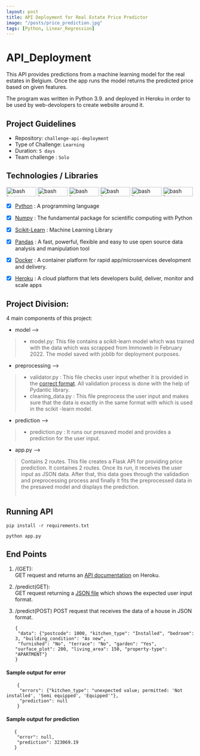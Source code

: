```yaml
---
layout: post
title: API Deployment for Real Estate Price Predictor
image: "/posts/price_prediction.jpg"
tags: [Python, Linear_Regression]
---
```


# API_Deployment
This API provides predictions from a machine learning model for the real estates in Belgium. Once the app runs the model returns the predicted price based on given features. 

The program was written in Python 3.9. and deployed in Heroku in order to be used by web-devolopers to create website around it.

## Project Guidelines

- Repository: `challenge-api-deployment`
- Type of Challenge: `Learning`
- Duration: `5 days`
- Team challenge : `Solo`

## Technologies / Libraries 

<img src="https://img.shields.io/badge/Python-FFD43B?style=for-the-badge&logo=python&logoColor=blue" alt="bash logo" width="80" height="25">    <img src="https://img.shields.io/badge/scikit_learn-F7931E?style=for-the-badge&logo=scikit-learn&logoColor=white" alt="bash logo" width="80" height="25">   <img src="https://img.shields.io/badge/Pandas-2C2D72?style=for-the-badge&logo=pandas&logoColor=white" alt="bash logo" width="80" height="25">   <img src="https://img.shields.io/badge/Numpy-777BB4?style=for-the-badge&logo=numpy&logoColor=white" alt="bash logo" width="80" height="25">   <img src="https://img.shields.io/badge/Docker-2CA5E0?style=for-the-badge&logo=docker&logoColor=white" alt="bash logo" width="80" height="25">   <img src="https://img.shields.io/badge/Flask-000000?style=for-the-badge&logo=flask&logoColor=white" alt="bash logo" width="80" height="25">

- [X]  [Python](https://www.python.org/) : A programming language
- [X]  [Numpy](https://numpy.org/) : The fundamental package for scientific computing with Python
- [X]  [Scikit-Learn](https://scikit-learn.org/stable/index.html) : Machine Learning Library
- [X]  [Pandas](https://pandas.pydata.org/) : A fast, powerful, flexible and easy to use open source data analysis and manipulation tool
- [X]  [Docker](https://www.docker.com/) : A container platform for rapid app/microservices development and delivery.
- [X]  [Heroku](https://www.heroku.com/) : A cloud platform that lets developers build, deliver, monitor and scale apps 


## Project Division:

4 main components of this project:

- model --> 
> - model.py: This file contains a scikit-learn model which was trained with the data which was scrapped from Immoweb in February 2022. The model saved with joblib for deployment purposes.

- preprocessing --> 
> - validator.py : This file checks user input whether it is provided in the [correct format](https://realestate-prediction-dilsad.herokuapp.com/predict). All validation process is done with the help of Pydantic library.<br>
> - cleaning_data.py : This file preprocess the user input and makes sure that the data is exactly in the same format with which is used in the scikit -learn model.

- prediction -->
> - prediction.py : It runs our presaved model and provides a prediction for the user input. 

- app.py -->
> Contains 2 routes. This file creates a Flask API for providing price prediction. It containes 2 routes. Once its run, it receives the user input as JSON data. After that, this data goes through the validadion and preprocessing process and finally it fits the preprocessed data in the presaved model and displays the prediction. <br><br>

## Running API
```
pip install -r requirements.txt
```

```
python app.py
```

 ## End Points 
 
 1. /(GET):<br>
    GET request and returns an [API documentation](https://realestate-prediction-dilsad.herokuapp.com/) on  Heroku.<br>
     
 2. /predict(GET):<br>
    GET request returning a [JSON file](https://realestate-prediction-dilsad.herokuapp.com/predict) which shows the expected user input format.<br>              
 3. /predict(POST)
    POST request that receives the data of a house in JSON format.
        
        {
         "data": {"postcode": 1000, "kitchen_type": "Installed", "bedroom": 3, "building_condition": "As new", 
         "furnished": "No", "terrace": "No", "garden": "Yes", "surface_plot": 200, "living_area": 150, "property-type": "APARTMENT"}
        }
        
 #### Sample output for error
        {
         "errors": {"kitchen_type": "unexpected value; permitted: 'Not installed', 'Semi equipped', 'Equipped'"},
         "prediction": null
        }
        
 #### Sample output for prediction
       {
        "error": null,
        "prediction": 323069.19
       }
